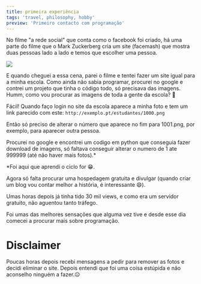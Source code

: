 ```yaml
---
title: primeira experiência
tags: 'travel, philosophy, hobby'
preview: 'Primeiro contacto com programação'
---
```


No filme "a rede social" que conta como o facebook foi criado, há uma parte do filme que o Mark Zuckerberg cria um site (facemash) que mostra duas pessoas lado a lado e temos que escolher uma pessoa.

![](/assets/images/facemash.jpg)

E quando cheguei a essa cena, parei o filme e tentei fazer um site igual para a minha escola. Como ainda não sabia programar, procurei no google e contrei um projeto que tinha o código todo, só precisava das imagens. Humm, como vou procurar as imagens de toda a gente da escola? 🤔

Fácil! Quando faço login no site da escola aparece a minha foto e tem um link parecido com este:
`http://exemplo.pt/estudantes/1000.png`

Então só preciso de alterar o número que aparece no fim para 1001.png, por exemplo, para aparecer outra pessoa.

Procurei no google e encontrei um codigo em python que conseguia fazer download de imagens, só faltava conseguir alterar o numero de 1 ate 999999 (até não haver mais fotos).\*

\*Foi aqui que aprendi o ciclo for 😁.

Agora só falta procurar uma hospedagem gratuita e divulgar (quando criar um blog vou contar melhor a história, é interessante 😄).

Umas horas depois já tinha tido 30 mil views, e como era um servidor gratuito, não aguentou tanto tráfego.

Foi umas das melhores sensações que alguma vez tive e desde esse dia comecei a procurar mais sobre programação.

# Disclaimer

Poucas horas depois recebi mensagens a pedir para remover as fotos e decidi eliminar o site. Depois entendi que foi uma coisa estúpida e não aconselho ninguém a fazer.☹

